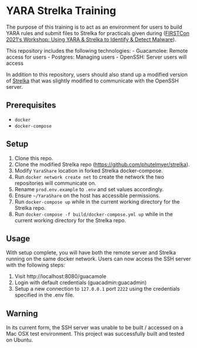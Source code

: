 

# YARA Strelka Training

The purpose of this training is to act as an environment for users to build YARA rules and submit files to Strelka for practicals given during ([FIRSTCon 2021's Workshop: Using YARA & Strelka to Identify & Detect Malware](https://events.first.org/session_catalog/#/attendee/80DBEEC9-CA26-4408-BB12-A7E2E964DB04/catalog)).

This repository includes the following technologies:
    - Guacamolee: Remote access for users
    - Postgres: Managing users
    - OpenSSH: Server users will access

In addition to this repository, users should also stand up a modified version of [Strelka](https://github.com/phutelmyer/strelka) that was slightly modified to communicate with the OpenSSH server.

## Prerequisites

 - `docker  `
 - `docker-compose`

## Setup
1. Clone this repo.
2. Clone the modified Strelka repo (https://github.com/phutelmyer/strelka).
3. Modify `YaraShare` location in forked Strelka docker-compose.
4. Run `docker network create net` to create the network the two repositories will communicate on.
5. Rename `prod.env.example` to `.env` and set values accordingly.
6. Ensure `~/YaraShare` on the host has accessible permissions.
6. Run `docker-compose up` while in the current working directory for the Strelka repo.
7. Run `docker-compose -f build/docker-compose.yml up` while in the current working directory for the Strelka repo.

## Usage
With setup complete, you will have both the remote server and Strelka running on the same docker network. Users can now access the SSH server with the following steps:
1. Visit http://localhost:8080/guacamole
2. Login with default credentials (guacadmin:guacadmin)
3. Setup a new connection to `127.0.0.1` port `2222` using the credentials specified in the .env file.

## Warning
In its current form, the SSH server was unable to be built / accessed on a Mac OSX test environment. This project was successfully built and tested on Ubuntu.
